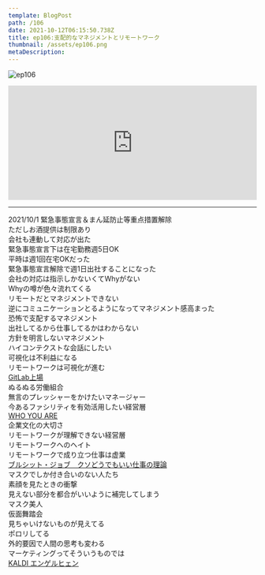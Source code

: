 ```yaml
---
template: BlogPost
path: /106
date: 2021-10-12T06:15:50.738Z
title: ep106:支配的なマネジメントとリモートワーク
thumbnail: /assets/ep106.png
metaDescription:
---
```

![ep106](/assets/ep106.png)

<iframe src="https://open.spotify.com/embed/episode/3tL7rnuXR8vAu03Ff4LXhX" width="100%" height="232" frameBorder="0" allowfullscreen="" allow="autoplay; clipboard-write; encrypted-media; fullscreen; picture-in-picture"></iframe>

***

2021/10/1 緊急事態宣言＆まん延防止等重点措置解除  
ただしお酒提供は制限あり  
会社も連動して対応が出た  
緊急事態宣言下は在宅勤務週5日OK  
平時は週1回在宅OKだった  
緊急事態宣言解除で週1日出社することになった  
会社の対応は指示しかないくてWhyがない  
Whyの噂が色々流れてくる  
リモートだとマネジメントできない  
逆にコミュニケーションとるようになってマネジメント感高まった  
恐怖で支配するマネジメント  
出社してるから仕事してるかはわからない  
方針を明言しないマネジメント  
ハイコンテクストな会話にしたい  
可視化は不利益になる  
リモートワークは可視化が進む  
[GitLab上場](https://www.sec.gov/Archives/edgar/data/0001653482/000162828021018818/gitlab-sx1.htm)  
ぬるぬる労働組合  
無言のプレッシャーをかけたいマネージャー  
今あるファシリティを有効活用したい経営層  
[WHO YOU ARE](https://amzn.to/3BqEXNK)  
企業文化の大切さ  
リモートワークが理解できない経営層  
リモートワークへのヘイト  
リモートワークで成り立つ仕事は虚業  
[ブルシット・ジョブ　クソどうでもいい仕事の理論](https://amzn.to/3oHNBnr)  
マスクでしか付き合いのない人たち  
素顔を見たときの衝撃  
見えない部分を都合がいいように補完してしまう  
マスク美人  
仮面舞踏会  
見ちゃいけないものが見えてる  
ポロリしてる  
外的要因で人間の思考も変わる  
マーケティングってそういうものでは  
[KALDI エンゲルヒェン](https://www.kaldi.co.jp/ec/pro/disp/1/4560148209278)  



